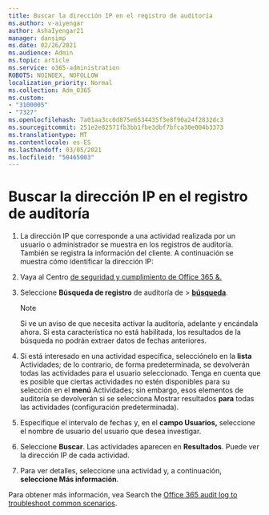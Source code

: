 ```yaml
---
title: Buscar la dirección IP en el registro de auditoría
ms.author: v-aiyengar
author: AshaIyengar21
manager: dansimp
ms.date: 02/26/2021
ms.audience: Admin
ms.topic: article
ms.service: o365-administration
ROBOTS: NOINDEX, NOFOLLOW
localization_priority: Normal
ms.collection: Adm_O365
ms.custom:
- "3100005"
- "7327"
ms.openlocfilehash: 7a01aa3cc0d875e6534435f3e8f90a24f2832dc3
ms.sourcegitcommit: 251e2e82571fb3bb1fbe3dbf7bfca30e004b3373
ms.translationtype: MT
ms.contentlocale: es-ES
ms.lasthandoff: 03/05/2021
ms.locfileid: "50465003"
---
```

# <a name="find-the-ip-address-in-audit-log"></a>Buscar la dirección IP en el registro de auditoría

1. La dirección IP que corresponde a una actividad realizada por un usuario o administrador se muestra en los registros de auditoría. También se registra la información del cliente. A continuación se muestra cómo identificar la dirección IP:

1. Vaya al Centro [de seguridad y cumplimiento de Office 365 &.](https://go.microsoft.com/fwlink/p/?linkid=2077143)
1. Seleccione **Búsqueda de registro** de auditoría de  >  **[búsqueda](https://go.microsoft.com/fwlink/?linkid=2103759)**.
    > [!NOTE]
    > Si ve un aviso de que necesita activar la auditoría, adelante y encándala ahora. Si esta característica no está habilitada, los resultados de la búsqueda no podrán extraer datos de fechas anteriores.
1. Si está interesado en una actividad específica, selecciónelo en la **lista** Actividades; de lo contrario, de forma predeterminada, se devolverán todas las actividades para el usuario seleccionado. Tenga en cuenta que es posible que ciertas actividades no estén disponibles para su selección en el **menú** Actividades; sin embargo, esos elementos de auditoría se devolverán si se selecciona Mostrar resultados **para** todas las actividades (configuración predeterminada).
1. Especifique el intervalo de fechas y, en el **campo Usuarios,** seleccione el nombre de usuario del usuario que desea investigar.
1. Seleccione **Buscar**. Las actividades aparecen en **Resultados**. Puede ver la dirección IP de cada actividad.
1. Para ver detalles, seleccione una actividad y, a continuación, **seleccione Más información**.

Para obtener más información, vea Search the [Office 365 audit log to troubleshoot common scenarios](https://go.microsoft.com/fwlink/?linkid=2103944).